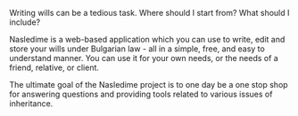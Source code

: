 Writing wills can be a tedious task. Where should I start from? What should I include?

Nasledime is a web-based application which you can use to write, edit and store your wills under Bulgarian law - all in a simple, free, and easy to understand manner.
You can use it for your own needs, or the needs of a friend, relative, or client.

The ultimate goal of the Nasledime project is to one day be a one stop shop for answering questions and providing tools related to various issues of inheritance.
